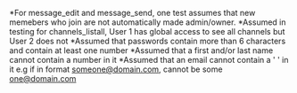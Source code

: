 *For message_edit and message_send, one test assumes that new memebers who join are not automatically made admin/owner.
*Assumed in testing for channels_listall, User 1 has global access to see all channels but User 2 does not
*Assumed that passwords contain more than 6 characters and contain at least one number
*Assumed that a first and/or last name cannot contain a number in it
*Assumed that an email cannot contain a ' ' in it e.g if in format someone@domain.com, cannot be some one@domain.com
